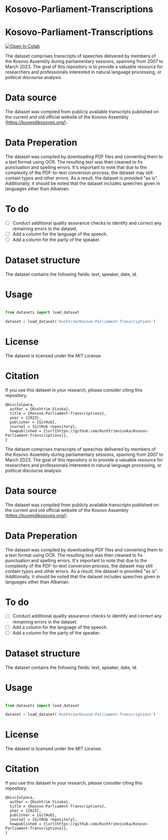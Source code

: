 # Kosovo-Parliament-Transcriptions

# Kosovo-Parliament-Transcriptions

[![Open In Colab](https://colab.research.google.com/assets/colab-badge.svg)](https://colab.research.google.com/github/Kushtrimvisoka/Kosovo-Parliament-Transcriptions/blob/main/Kosovo_Parliament_Transcriptions.ipynb)

The dataset comprises transcripts of speeches delivered by members of the Kosovo Assembly during parliamentary sessions, spanning from 2007 to March 2023. The goal of this repository is to provide a valuable resource for researchers and professionals interested in natural language processing, or political discourse analysis.

# Data source

The dataset was compiled from publicly available transcripts published on the current and old official website of the Kosovo Assembly (https://kuvendikosoves.org/).

# Data Preperation

The dataset was compiled by downloading PDF files and converting them to a text format using OCR. The resulting text was then cleaned to fix punctuation and spelling errors. It's important to note that due to the complexity of the PDF-to-text conversion process, the dataset may still contain typos and other errors. As a result, the dataset is provided "as is". Additionally, it should be noted that the dataset includes speeches given in languages other than Albanian.

# To do

- [ ] Conduct additional quality assurance checks to identify and correct any remaining errors in the dataset.
- [ ] Add a column for the language of the speech.
- [ ] Add a column for the party of the speaker.

# Dataset structure

The dataset contains the following fields: text, speaker, date, id.

# Usage

```python

from datasets import load_dataset

dataset = load_dataset('Kushtrim/Kosovo-Parliament-Transcriptions')

```

# License

The dataset is licensed under the MIT License.

# Citation

If you use this dataset in your research, please consider citing this repository.

```
@misc{alpaca,
  author = {Kushtrim Visoka},
  title = {Kosovo-Parliament-Transcriptions},
  year = {2023},
  publisher = {GitHub},
  journal = {GitHub repository},
  howpublished = {\url{https://github.com/Kushtrimvisoka/Kosovo-Parliament-Transcriptions}},
}
```


The dataset comprises transcripts of speeches delivered by members of the Kosovo Assembly during parliamentary sessions, spanning from 2007 to March 2023. The goal of this repository is to provide a valuable resource for researchers and professionals interested in natural language processing, or political discourse analysis.

# Data source

The dataset was compiled from publicly available transcripts published on the current and old official website of the Kosovo Assembly (https://kuvendikosoves.org/).

# Data Preperation

The dataset was compiled by downloading PDF files and converting them to a text format using OCR. The resulting text was then cleaned to fix punctuation and spelling errors. It's important to note that due to the complexity of the PDF-to-text conversion process, the dataset may still contain typos and other errors. As a result, the dataset is provided "as is". Additionally, it should be noted that the dataset includes speeches given in languages other than Albanian.

# To do

- [ ] Conduct additional quality assurance checks to identify and correct any remaining errors in the dataset.
- [ ] Add a column for the language of the speech.
- [ ] Add a column for the party of the speaker.

# Dataset structure

The dataset contains the following fields: text, speaker, date, id.

# Usage

```python

from datasets import load_dataset

dataset = load_dataset('Kushtrim/Kosovo-Parliament-Transcriptions')

```

# License

The dataset is licensed under the MIT License.

# Citation

If you use this dataset in your research, please consider citing this repository.

```
@misc{alpaca,
  author = {Kushtrim Visoka},
  title = {Kosovo-Parliament-Transcriptions},
  year = {2023},
  publisher = {GitHub},
  journal = {GitHub repository},
  howpublished = {\url{https://github.com/Kushtrimvisoka/Kosovo-Parliament-Transcriptions}},
}
```
